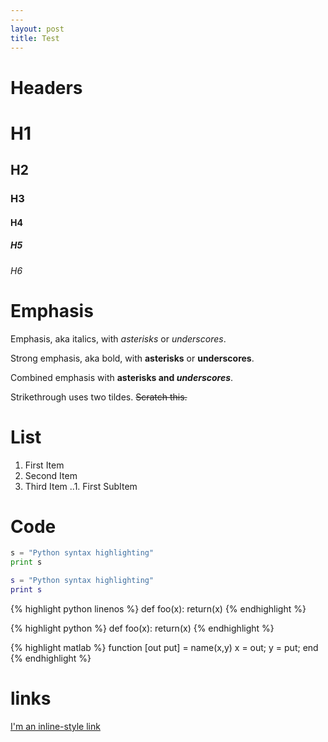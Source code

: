 ```yaml
---
---
layout: post
title: Test 
---
```





# Headers

# H1
## H2
### H3
#### H4
##### H5
###### H6

# Emphasis
Emphasis, aka italics, with *asterisks* or _underscores_.

Strong emphasis, aka bold, with **asterisks** or __underscores__.

Combined emphasis with **asterisks and _underscores_**.

Strikethrough uses two tildes. ~~Scratch this.~~

# List
1. First Item
2. Second Item
3. Third Item
..1. First SubItem

# Code

```python
s = "Python syntax highlighting"
print s 
```

```matlab
s = "Python syntax highlighting"
print s
```
{% highlight python linenos %}
 def foo(x):
     return(x)
{% endhighlight %}

{% highlight python %}
def foo(x):
     return(x)
{% endhighlight %}

{% highlight matlab %}
function [out put] = name(x,y)
    x = out;
    y = put;
end
{% endhighlight %}

# links
[I'm an inline-style link](https://www.google.com)